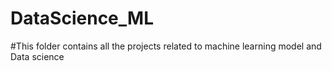 # DataScience_ML
#This folder contains all the projects related to machine learning model and Data science
